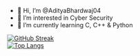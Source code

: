 - 👋 Hi, I’m @AdityaBhardwaj04
- 👀 I’m interested in Cyber Security
- 🌱 I’m currently learning C, C++ & Python


<!---
AdityaBhardwaj04/AdityaBhardwaj04 is a ✨ special ✨ repository because its `README.md` (this file) appears on your GitHub profile.
You can click the Preview link to take a look at your changes.
--->
[![GitHub Streak](http://github-readme-streak-stats.herokuapp.com?user=AdityaBhardwaj04&theme=dark)](https://git.io/streak-stats)
<br>
[![Top Langs](https://github-readme-stats.vercel.app/api/top-langs/?username=anuraghazra&layout=compact)](https://github.com/anuraghazra/github-readme-stats)
